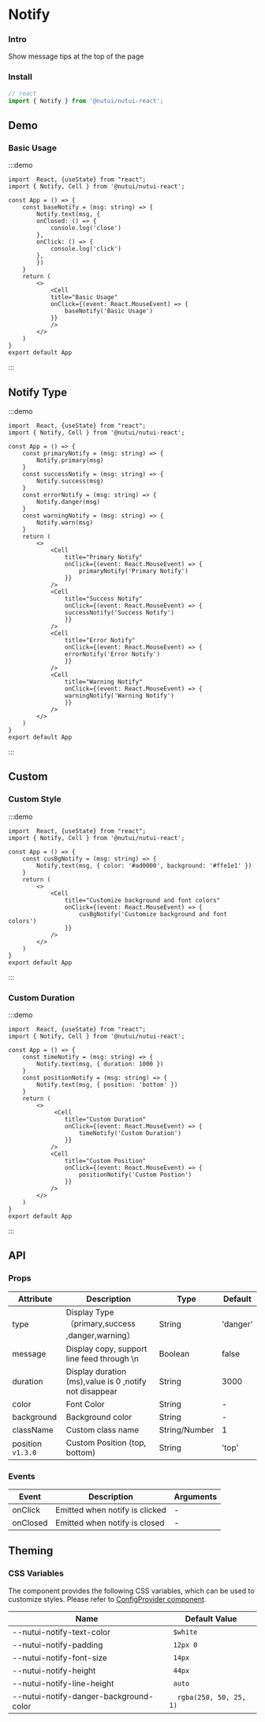 #  Notify

### Intro

Show message tips at the top of the page

### Install
```javascript
// react
import { Notify } from '@nutui/nutui-react';

```

## Demo

### Basic Usage

:::demo

```tsx
import  React, {useState} from "react";
import { Notify, Cell } from '@nutui/nutui-react';

const App = () => {
    const baseNotify = (msg: string) => {
        Notify.text(msg, {
        onClosed: () => {
            console.log('close')
        },
        onClick: () => {
            console.log('click')
        },
        })
    }
    return (
        <>
            <Cell
            title="Basic Usage"
            onClick={(event: React.MouseEvent) => {
                baseNotify('Basic Usage')
            }}
            />
        </>
    )
}
export default App
```
:::

## Notify Type


:::demo

```tsx
import  React, {useState} from "react";
import { Notify, Cell } from '@nutui/nutui-react';

const App = () => {
    const primaryNotify = (msg: string) => {
        Notify.primary(msg)
    }
    const successNotify = (msg: string) => {
        Notify.success(msg)
    }
    const errorNotify = (msg: string) => {
        Notify.danger(msg)
    }
    const warningNotify = (msg: string) => {
        Notify.warn(msg)
    }
    return (
        <>
            <Cell
                title="Primary Notify"
                onClick={(event: React.MouseEvent) => {
                    primaryNotify('Primary Notify')
                }}
            />
            <Cell
                title="Success Notify"
                onClick={(event: React.MouseEvent) => {
                successNotify('Success Notify')
                }}
            />
            <Cell
                title="Error Notify"
                onClick={(event: React.MouseEvent) => {
                errorNotify('Error Notify')
                }}
            />
            <Cell
                title="Warning Notify"
                onClick={(event: React.MouseEvent) => {
                warningNotify('Warning Notify')
                }}
            />
        </>
    )
}
export default App
```
:::


## Custom
### Custom Style

:::demo

```tsx
import  React, {useState} from "react";
import { Notify, Cell } from '@nutui/nutui-react';

const App = () => {
    const cusBgNotify = (msg: string) => {
        Notify.text(msg, { color: '#ad0000', background: '#ffe1e1' })
    }
    return (
        <>
            <Cell
                title="Customize background and font colors"
                onClick={(event: React.MouseEvent) => {
                    cusBgNotify('Customize background and font colors')
                }}
            />
        </>
    )
}
export default App
```
:::



### Custom Duration

:::demo

```tsx
import  React, {useState} from "react";
import { Notify, Cell } from '@nutui/nutui-react';

const App = () => {
    const timeNotify = (msg: string) => {
        Notify.text(msg, { duration: 1000 })
    }
    const positionNotify = (msg: string) => {
        Notify.text(msg, { position: 'bottom' })
    }
    return (
        <>
             <Cell
                title="Custom Duration"
                onClick={(event: React.MouseEvent) => {
                    timeNotify('Custom Duration')
                }}
            />
            <Cell
                title="Custom Position"
                onClick={(event: React.MouseEvent) => {
                    positionNotify('Custom Postion')
                }}
            />
        </>
    )
}
export default App
```
:::




## API
    
### Props
    
| Attribute      | Description                                    | Type          | Default   |
|------------|-------------------------------------------------------|---------------|----------|
| type       | Display Type（primary,success ,danger,warning）      | String        | 'danger' |
| message    | Display copy, support line feed through \n              | Boolean       | false    |
| duration   | Display duration (ms),value is 0 ,notify not disappear | String        | 3000     |
| color      | Font Color                                               | String        | -        |
| background | Background color                                         | String        | -        |
| className | Custom class name                                        | String/Number | 1        |
| position `v1.3.0` | Custom Position (top, bottom)                               | String | 'top'        |

### Events

| Event | Description         | Arguments |
|--------|--------------|----------|
| onClick  | Emitted when notify is clicked | -       |
| onClosed | Emitted when notify is closed | -       |


## Theming

### CSS Variables

The component provides the following CSS variables, which can be used to customize styles. Please refer to [ConfigProvider component](#/en-US/component/configprovider).

| Name | Default Value |
| --- | --- |
| --nutui-notify-text-color | ` $white` |
| --nutui-notify-padding | ` 12px 0` |
| --nutui-notify-font-size | ` 14px` |
| --nutui-notify-height | ` 44px` |
| --nutui-notify-line-height | ` auto` |
| --nutui-notify-danger-background-color | `  rgba(250, 50, 25, 1)` |
